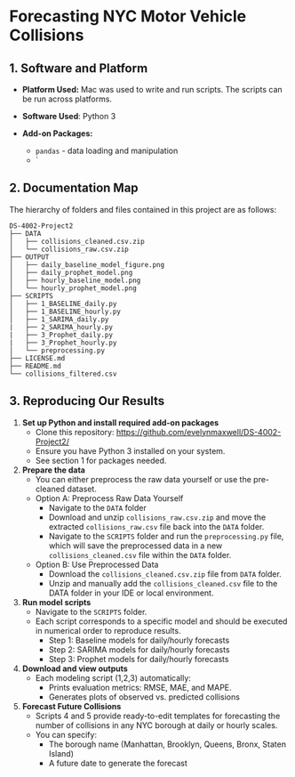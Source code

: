 # Forecasting NYC Motor Vehicle Collisions


## 1. Software and Platform
- **Platform Used:** Mac was used to write and run scripts. The scripts can be run across platforms.
- **Software Used**: Python 3
 
- **Add-on Packages:**  
  - `pandas` - data loading and manipulation
  - `


## 2. Documentation Map
The hierarchy of folders and files contained in this project are as follows:

```text
DS-4002-Project2
├── DATA
│   ├── collisions_cleaned.csv.zip
│   └── collisions_raw.csv.zip
├── OUTPUT
│   ├── daily_baseline_model_figure.png
│   ├── daily_prophet_model.png
│   ├── hourly_baseline_model.png
│   └── hourly_prophet_model.png
├── SCRIPTS
│   ├── 1_BASELINE_daily.py
│   ├── 1_BASELINE_hourly.py
│   ├── 1_SARIMA_daily.py
|   ├── 2_SARIMA_hourly.py
|   ├── 3_Prophet_daily.py
|   ├── 3_Prophet_hourly.py
│   └── preprocessing.py
├── LICENSE.md
├── README.md
└── collisions_filtered.csv

```

## 3. Reproducing Our Results
  1. **Set up Python and install required add-on packages**
     - Clone this repository: https://github.com/evelynmaxwell/DS-4002-Project2/
     - Ensure you have Python 3 installed on your system.
     - See section 1 for packages needed.
  2. **Prepare the data**
     - You can either preprocess the raw data yourself or use the pre-cleaned dataset.
     - Option A: Preprocess Raw Data Yourself
         - Navigate to the `DATA` folder
         - Download and unzip `collisions_raw.csv.zip` and move the extracted       `collisions_raw.csv` file back into the `DATA` folder.
         - Navigate to the `SCRIPTS` folder and run the `preprocessing.py` file, which will save the preprocessed data in a new `collisions_cleaned.csv` file within the `DATA` folder.
     - Option B: Use Preprocessed Data
         - Download the `collisions_cleaned.csv.zip` file from `DATA` folder.
         - Unzip and manually add the `collisions_cleaned.csv` file to the DATA folder in your IDE or local environment.
  3. **Run model scripts**
     - Navigate to the `SCRIPTS` folder.
     - Each script corresponds to a specific model and should be executed in numerical order to reproduce results.
         - Step 1: Baseline models for daily/hourly forecasts
         - Step 2: SARIMA models for daily/hourly forecasts
         - Step 3: Prophet models for daily/hourly forecasts
  4. **Download and view outputs** 
     - Each modeling script (1,2,3) automatically:
         - Prints evaluation metrics: RMSE, MAE, and MAPE.
         - Generates plots of observed vs. predicted collisions
  5. **Forecast Future Collisions**
     - Scripts 4 and 5 provide ready-to-edit templates for forecasting the number of collisions in any NYC borough at daily or hourly scales.
     - You can specify:
         - The borough name (Manhattan, Brooklyn, Queens, Bronx, Staten Island)
         - A future date to generate the forecast
     
 

     
